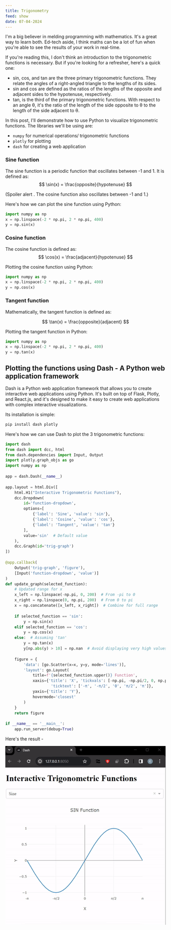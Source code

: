 ```yaml
---
title: Trigonometry
feed: show
date: 07-04-2024
---
```


I'm a big believer in melding programming with mathematics. It's a great way to learn both. Ed-tech aside, I think maths can be a lot of fun when you're able to see the results of your work in real-time.

If you're reading this, I don't think an introduction to the trigonometric functions is necessary. But if you're looking for a refresher, here's a quick one:

- sin, cos, and tan are the three primary trigonometric functions. They relate the angles of a right-angled triangle to the lengths of its sides. 
- sin and cos are defined as the ratios of the lengths of the opposite and adjacent sides to the hypotenuse, respectively.
- tan, is the third of the primary trigonometric functions. With respect to an angle θ, it's the ratio of the length of the side opposite to θ to the length of the side adjacent to θ.


In this post, I'll demonstrate how to use Python to visualize trigonometric functions.
The libraries we'll be using are:
- `numpy` for numerical operations/ trigonometric functions
- `plotly` for plotting
- `dash` for creating a web application 


### Sine function
The sine function is a periodic function that oscillates between -1 and 1. It is defined as:
$$
\sin(x) = \frac{opposite}{hypotenuse}
$$

(Spoiler alert . The cosine function also oscillates between -1 and 1.)

Here's how we can plot the sine function using Python:

```python
import numpy as np
x = np.linspace(-2 * np.pi, 2 * np.pi, 400)
y = np.sin(x)
```

### Cosine function

The cosine function is defined as:
$$
\cos(x) = \frac{adjacent}{hypotenuse}
$$

Plotting the cosine function using Python:

```python
import numpy as np
x = np.linspace(-2 * np.pi, 2 * np.pi, 400)
y = np.cos(x)
```

### Tangent function

Mathematically, the tangent function is defined as:

$$
\tan(x) = \frac{opposite}{adjacent}
$$

Plotting the tangent function in Python: 

```python
import numpy as np
x = np.linspace(-2 * np.pi, 2 * np.pi, 400)
y = np.tan(x)
```

## Plotting the functions using Dash - A Python web application framework

Dash is a Python web application framework that allows you to create interactive web applications using Python. It's built on top of Flask, Plotly, and React.js, and it's designed to make it easy to create web applications with complex interactive visualizations.

Its installation is simple:

```bash
pip install dash plotly
```

Here's how we can use Dash to plot the 3 trigonometric functions:

```python
import dash
from dash import dcc, html
from dash.dependencies import Input, Output
import plotly.graph_objs as go
import numpy as np

app = dash.Dash(__name__)

app.layout = html.Div([
    html.H1("Interactive Trigonometric Functions"),
    dcc.Dropdown(
        id='function-dropdown',
        options=[
            {'label': 'Sine', 'value': 'sin'},
            {'label': 'Cosine', 'value': 'cos'},
            {'label': 'Tangent', 'value': 'tan'}
        ],
        value='sin'  # Default value
    ),
    dcc.Graph(id='trig-graph')
])

@app.callback(
    Output('trig-graph', 'figure'),
    [Input('function-dropdown', 'value')]
)
def update_graph(selected_function):
    # Updated range for x
    x_left = np.linspace(-np.pi, 0, 200)  # From -pi to 0
    x_right = np.linspace(0, np.pi, 200)  # From 0 to pi
    x = np.concatenate([x_left, x_right])  # Combine for full range

    if selected_function == 'sin':
        y = np.sin(x)
    elif selected_function == 'cos':
        y = np.cos(x)
    else:  # Assuming 'tan'
        y = np.tan(x)
        y[np.abs(y) > 10] = np.nan  # Avoid displaying very high values to handle vertical asymptotes

    figure = {
        'data': [go.Scatter(x=x, y=y, mode='lines')],
        'layout': go.Layout(
            title=f'{selected_function.upper()} Function',
            xaxis={'title': 'X', 'tickvals': [-np.pi, -np.pi/2, 0, np.pi/2, np.pi],
                    'ticktext': ['-π', '-π/2', '0', 'π/2', 'π']},
            yaxis={'title': 'Y'},
            hovermode='closest'
        )
    }
    return figure

if __name__ == '__main__':
    app.run_server(debug=True)
```

Here's the result - 

![Alt Text](/assets/img/article-trig/trig.gif)
